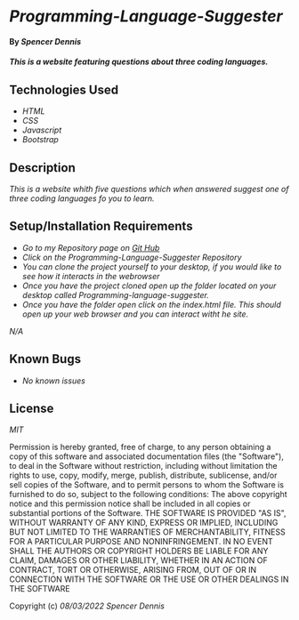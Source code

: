 # _Programming-Language-Suggester_
 
#### By _**Spencer Dennis**_
 
#### _This is a website featuring questions about three coding languages._
 
## Technologies Used
 
* _HTML_
* _CSS_
* _Javascript_
* _Bootstrap_
 
 
## Description
 
_This is a website whith five questions which when answered suggest one of three coding languages fo you to learn._
 
## Setup/Installation Requirements
 
* _Go to my Repository page on [Git Hub](https://github.com/SpencerJDennis/portfolio)_
* _Click on the Programming-Language-Suggester Repository_
* _You can clone the project yourself to your desktop, if you would like to see how it interacts in the webrowser_
* _Once you have the project cloned open up the folder located on your desktop called Programming-language-suggester._
* _Once you have the folder open click on the index.html file. This should open up your web browser and you can interact witht he site._ 

 
_N/A_
 
## Known Bugs
 
* _No known issues_
 
## License
 
_MIT_
 
Permission is hereby granted, free of charge, to any person obtaining a copy of this software and associated documentation files (the "Software"), to deal in the Software without restriction, including without limitation the rights to use, copy, modify, merge, publish, distribute, sublicense, and/or sell copies of the Software, and to permit persons to whom the Software is furnished to do so, subject to the following conditions:
The above copyright notice and this permission notice shall be included in all copies or substantial portions of the Software.
THE SOFTWARE IS PROVIDED "AS IS", WITHOUT WARRANTY OF ANY KIND, EXPRESS OR IMPLIED, INCLUDING BUT NOT LIMITED TO THE WARRANTIES OF MERCHANTABILITY, FITNESS FOR A PARTICULAR PURPOSE AND NONINFRINGEMENT. IN NO EVENT SHALL THE AUTHORS OR COPYRIGHT HOLDERS BE LIABLE FOR ANY CLAIM, DAMAGES OR OTHER LIABILITY, WHETHER IN AN ACTION OF CONTRACT, TORT OR OTHERWISE, ARISING FROM, OUT OF OR IN CONNECTION WITH THE SOFTWARE OR THE USE OR OTHER DEALINGS IN THE SOFTWARE
 
Copyright (c) _08/03/2022_ _Spencer Dennis_